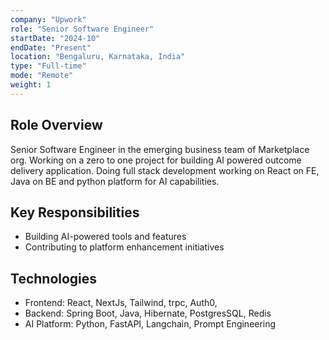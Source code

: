 ```yaml
---
company: "Upwork"
role: "Senior Software Engineer"
startDate: "2024-10"
endDate: "Present"
location: "Bengaluru, Karnataka, India"
type: "Full-time"
mode: "Remote"
weight: 1
---
```


## Role Overview
Senior Software Engineer in the emerging business team of Marketplace org. Working on a zero to one project for building AI powered outcome delivery application. Doing full stack development working on React on FE, Java on BE and python platform for AI capabilities.

## Key Responsibilities
- Building AI-powered tools and features
- Contributing to platform enhancement initiatives

## Technologies
- Frontend: React, NextJs, Tailwind, trpc, Auth0, 
- Backend: Spring Boot, Java, Hibernate, PostgresSQL, Redis
- AI Platform: Python, FastAPI, Langchain, Prompt Engineering
